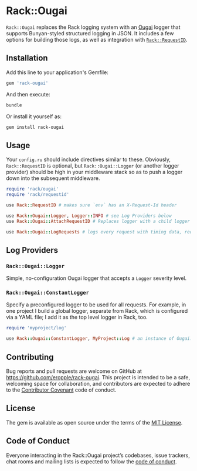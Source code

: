 # Rack::Ougai

`Rack::Ougai` replaces the Rack logging system with an [Ougai](https://github.com/tilfin/ougai) logger
that supports Bunyan-styled structured logging in JSON. It includes a few options for building those logs,
as well as integration with [`Rack::RequestID`](https://github.com/dancavallaro/rack-requestid).

## Installation

Add this line to your application's Gemfile:

```ruby
gem 'rack-ougai'
```

And then execute:

```sh
bundle
```

Or install it yourself as:

```sh
gem install rack-ougai
```

## Usage

Your `config.ru` should include directives similar to these. Obviously, `Rack::RequestID` is
optional, but `Rack::Ougai::Logger` (or another logger provider) should be high in your middleware
stack so as to push a logger down into the subsequent middleware.

```ruby
require 'rack/ougai'
require 'rack/requestid'

use Rack::RequestID # makes sure `env` has an X-Request-Id header

use Rack::Ougai::Logger, Logger::INFO # see Log Providers below
use Rack::Ougai::AttachRequestID # Replaces logger with a child logger that's tagged with the request ID

use Rack::Ougai::LogRequests # logs every request with timing data, request result, etc.
```

## Log Providers

### `Rack::Ougai::Logger`

Simple, no-configuration Ougai logger that accepts a `Logger` severity level.

### `Rack::Ougai::ConstantLogger`

Specify a preconfigured logger to be used for all requests. For example, in one project I
build a global logger, separate from Rack, which is configured via a YAML file; I add it as the
top level logger in Rack, too.

```ruby
require 'myproject/log'

use Rack::Ougai::ConstantLogger, MyProject::Log # an instance of Ougai::Logging
```

## Contributing

Bug reports and pull requests are welcome on GitHub at https://github.com/eropple/rack-ougai. This project is intended to be a safe, welcoming space for collaboration, and contributors are expected to adhere to the [Contributor Covenant](http://contributor-covenant.org) code of conduct.

## License

The gem is available as open source under the terms of the [MIT License](https://opensource.org/licenses/MIT).

## Code of Conduct

Everyone interacting in the Rack::Ougai project’s codebases, issue trackers, chat rooms and mailing lists is expected to follow the [code of conduct](https://github.com/eropple/rack-ougai/blob/master/CODE_OF_CONDUCT.md).
